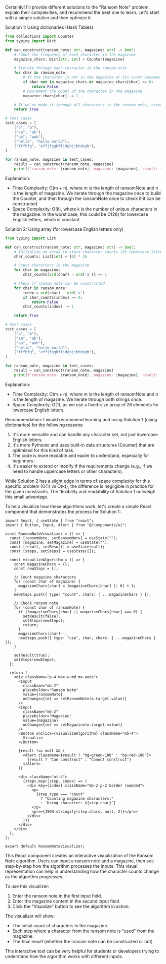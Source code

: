 Certainly! I'll provide different solutions to the "Ransom Note" problem, explain their complexities, and recommend the best one to learn. Let's start with a simple solution and then optimize it.

Solution 1: Using dictionaries (Hash Tables)

```python
from collections import Counter
from typing import Dict

def can_construct(ransom_note: str, magazine: str) -> bool:
    # Count the frequency of each character in the magazine
    magazine_chars: Dict[str, int] = Counter(magazine)

    # Iterate through each character in the ransom note
    for char in ransom_note:
        # If the character is not in the magazine or its count becomes negative, return False
        if char not in magazine_chars or magazine_chars[char] == 0:
            return False
        # Decrement the count of the character in the magazine
        magazine_chars[char] -= 1

    # If we've made it through all characters in the ransom note, return True
    return True

# Test cases
test_cases = [
    ("a", "b"),
    ("aa", "ab"),
    ("aa", "aab"),
    ("hello", "hello world"),
    ("fffbfg", "effjfggbffjdgbjjhhdegh"),
]

for ransom_note, magazine in test_cases:
    result = can_construct(ransom_note, magazine)
    print(f"ransom_note: {ransom_note}, magazine: {magazine}, result: {result}")

```

Explanation:

- Time Complexity: O(m + n), where m is the length of ransomNote and n is the length of magazine. We iterate through the magazine once to build the Counter, and then through the ransomNote once to check if it can be constructed.
- Space Complexity: O(k), where k is the number of unique characters in the magazine. In the worst case, this could be O(26) for lowercase English letters, which is constant.

Solution 2: Using array (for lowercase English letters only)

```python
from typing import List

def can_construct(ransom_note: str, magazine: str) -> bool:
    # Initialize an array to store character counts (26 lowercase letters)
    char_counts: List[int] = [0] * 26

    # Count characters in the magazine
    for char in magazine:
        char_counts[ord(char) - ord('a')] += 1

    # Check if ransom note can be constructed
    for char in ransom_note:
        index = ord(char) - ord('a')
        if char_counts[index] == 0:
            return False
        char_counts[index] -= 1

    return True

# Test cases
test_cases = [
    ("a", "b"),
    ("aa", "ab"),
    ("aa", "aab"),
    ("hello", "hello world"),
    ("fffbfg", "effjfggbffjdgbjjhhdegh"),
]

for ransom_note, magazine in test_cases:
    result = can_construct(ransom_note, magazine)
    print(f"ransom_note: {ransom_note}, magazine: {magazine}, result: {result}")

```

Explanation:

- Time Complexity: O(m + n), where m is the length of ransomNote and n is the length of magazine. We iterate through both strings once.
- Space Complexity: O(1), as we use a fixed-size array of 26 elements for lowercase English letters.

Recommendation:
I would recommend learning and using Solution 1 (using dictionaries) for the following reasons:

1. It's more versatile and can handle any character set, not just lowercase English letters.
2. It's more Pythonic and uses built-in data structures (Counter) that are optimized for this kind of task.
3. The code is more readable and easier to understand, especially for beginners.
4. It's easier to extend or modify if the requirements change (e.g., if we need to handle uppercase letters or other characters).

While Solution 2 has a slight edge in terms of space complexity for this specific problem (O(1) vs O(k)), the difference is negligible in practice for the given constraints. The flexibility and readability of Solution 1 outweigh this small advantage.

To help visualize how these algorithms work, let's create a simple React component that demonstrates the process for Solution 1:

```tsx
import React, { useState } from "react";
import { Button, Input, Alert } from "@/components/ui";

const RansomNoteVisualizer = () => {
  const [ransomNote, setRansomNote] = useState("");
  const [magazine, setMagazine] = useState("");
  const [result, setResult] = useState(null);
  const [steps, setSteps] = useState([]);

  const visualizeAlgorithm = () => {
    const magazineChars = {};
    const newSteps = [];

    // Count magazine characters
    for (const char of magazine) {
      magazineChars[char] = (magazineChars[char] || 0) + 1;
    }
    newSteps.push({ type: "count", chars: { ...magazineChars } });

    // Check ransom note
    for (const char of ransomNote) {
      if (!magazineChars[char] || magazineChars[char] === 0) {
        setResult(false);
        setSteps(newSteps);
        return;
      }
      magazineChars[char]--;
      newSteps.push({ type: "use", char, chars: { ...magazineChars } });
    }

    setResult(true);
    setSteps(newSteps);
  };

  return (
    <div className="p-4 max-w-md mx-auto">
      <Input
        className="mb-2"
        placeholder="Ransom Note"
        value={ransomNote}
        onChange={(e) => setRansomNote(e.target.value)}
      />
      <Input
        className="mb-2"
        placeholder="Magazine"
        value={magazine}
        onChange={(e) => setMagazine(e.target.value)}
      />
      <Button onClick={visualizeAlgorithm} className="mb-4">
        Visualize
      </Button>

      {result !== null && (
        <Alert className={result ? "bg-green-100" : "bg-red-100"}>
          {result ? "Can construct" : "Cannot construct"}
        </Alert>
      )}

      <div className="mt-4">
        {steps.map((step, index) => (
          <div key={index} className="mb-2 p-2 border rounded">
            <p>
              {step.type === "count"
                ? "Counting magazine characters:"
                : `Using character: ${step.char}`}
            </p>
            <pre>{JSON.stringify(step.chars, null, 2)}</pre>
          </div>
        ))}
      </div>
    </div>
  );
};

export default RansomNoteVisualizer;
```

This React component creates an interactive visualization of the Ransom Note algorithm. Users can input a ransom note and a magazine, then see step-by-step how the algorithm processes the inputs. This visual representation can help in understanding how the character counts change as the algorithm progresses.

To use this visualizer:

1. Enter the ransom note in the first input field.
2. Enter the magazine content in the second input field.
3. Click the "Visualize" button to see the algorithm in action.

The visualizer will show:

- The initial count of characters in the magazine.
- Each step where a character from the ransom note is "used" from the magazine.
- The final result (whether the ransom note can be constructed or not).

This interactive tool can be very helpful for students or developers trying to understand how the algorithm works with different inputs.

